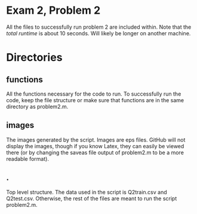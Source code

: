 # Exam 2, Problem 2
All the files to successfully run problem 2 are included within. Note that the *total runtime* is about 10 seconds. Will likely be longer on another machine.

# Directories

## functions
All the functions necessary for the code to run. To successfully run the code, keep the file structure or make sure that functions are in the same directory as problem2.m.

## images
The images generated by the script. Images are eps files. GitHub will not display the images, though if you know Latex, they can easily be viewed there (or by changing the saveas file output of problem2.m to be a more readable format).

## .
Top level structure. The data used in the script is Q2train.csv and Q2test.csv. Otherwise, the rest of the files are meant to run the script problem2.m.
